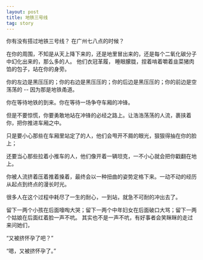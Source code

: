 ```yaml
---
layout: post
title: 地铁三号线
tag: story
---
```


你有没有搭过地铁三号线？ 在广州七八点的时候？

在你的周围，不知是从天上降下来的，还是地里冒出来的，还是每个二氧化碳分子中幻化出来的，那么多的人。 他们衣冠革履， 睡眼朦胧，捏着啃着嚼着韭菜猪肉馅的包子，站在你的身旁。

你的左边是黑压压的；你的右边是黑压压的；你的后边是黑压压的；你的前边是空荡荡的 --  因为那是地铁甬道。

你在等待地铁的到来。你在等待一场争夺车厢的冲锋。

但是不要惊慌，你要勇敢地站在冲锋的必经之路上。让浩浩荡荡的人流，裹挟着你，把你推进车厢之中。

只是要小心那些在车厢里站定了的人，他们会甩开不屑的眼光，狠狠得抽在你的脸上；

还要当心那些拉着小推车的人，他们像开着一辆坦克，一不小心就会把你戳翻在地上。

你被人流挤着压着推着搡着，最终会以一种扭曲的姿势定格下来。一动不动的经历从起点到终点的漫长时光。

很多人在这个过程中耗尽了一生的耐心，一到站，就急不可耐的冲出去了。

留下一两个小孩在后面嚎啕大哭；留下一两个中年妇女在后面破口大骂；留下一两个姑娘在后面红着脸一声不吭。 其实也不是一声不吭，有好事者会笑眯眯的走过来问她们，

“又被挤怀孕了吧？”

“嗯，又被挤怀孕了。”
